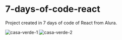 # 7-days-of-code-react
Project created in 7 days of code of React from Alura.

![casa-verde-1](https://user-images.githubusercontent.com/84883298/175762326-9670fd3b-1176-4624-b491-d50a34e00eb8.jpg)
![casa-verde-2](https://user-images.githubusercontent.com/84883298/175762331-91570d65-f636-49cb-8ac0-18e6fdd8d51d.jpg)
